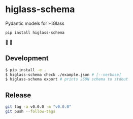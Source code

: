 # higlass-schema

Pydantic models for HiGlass

```bash
pip install higlass-schema
```

🚧 👷


## Development

```bash
$ pip install -e .
$ higlass-schema check ./example.json # [--verbose]
$ higlass-schema export # prints JSON schema to stdout
```

## Release

```bash
git tag -a v0.0.0 -m "v0.0.0"
git push --follow-tags
```
